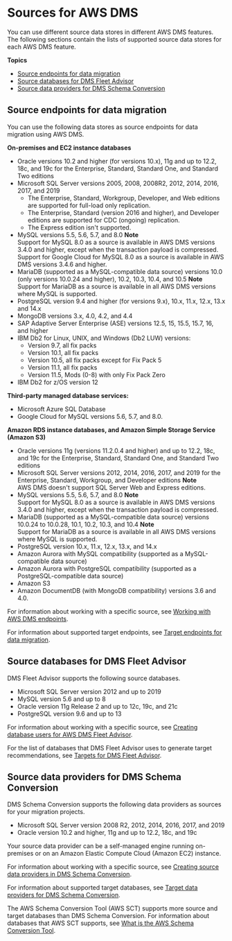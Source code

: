 # Sources for AWS DMS<a name="CHAP_Introduction.Sources"></a>

You can use different source data stores in different AWS DMS features\. The following sections contain the lists of supported source data stores for each AWS DMS feature\.

**Topics**
+ [Source endpoints for data migration](#CHAP_Introduction.Sources.DataMigration)
+ [Source databases for DMS Fleet Advisor](#CHAP_Introduction.Sources.FleetAdvisor)
+ [Source data providers for DMS Schema Conversion](#CHAP_Introduction.Sources.SchemaConversion)

## Source endpoints for data migration<a name="CHAP_Introduction.Sources.DataMigration"></a>

You can use the following data stores as source endpoints for data migration using AWS DMS\.

**On\-premises and EC2 instance databases**
+ Oracle versions 10\.2 and higher \(for versions 10\.x\), 11g and up to 12\.2, 18c, and 19c for the Enterprise, Standard, Standard One, and Standard Two editions
+ Microsoft SQL Server versions 2005, 2008, 2008R2, 2012, 2014, 2016, 2017, and 2019 
  + The Enterprise, Standard, Workgroup, Developer, and Web editions are supported for full\-load only replication\.
  + The Enterprise, Standard \(version 2016 and higher\), and Developer editions are supported for CDC \(ongoing\) replication\.
  + The Express edition isn't supported\.
+ MySQL versions 5\.5, 5\.6, 5\.7, and 8\.0
**Note**  
Support for MySQL 8\.0 as a source is available in AWS DMS versions 3\.4\.0 and higher, except when the transaction payload is compressed\. Support for Google Cloud for MySQL 8\.0 as a source is available in AWS DMS versions 3\.4\.6 and higher\.
+ MariaDB \(supported as a MySQL\-compatible data source\) versions 10\.0 \(only versions 10\.0\.24 and higher\), 10\.2, 10\.3, 10\.4, and 10\.5
**Note**  
Support for MariaDB as a source is available in all AWS DMS versions where MySQL is supported\.
+ PostgreSQL version 9\.4 and higher \(for versions 9\.x\), 10\.x, 11\.x, 12\.x, 13\.x and 14\.x
+ MongoDB versions 3\.x, 4\.0, 4\.2, and 4\.4
+ SAP Adaptive Server Enterprise \(ASE\) versions 12\.5, 15, 15\.5, 15\.7, 16, and higher
+ IBM Db2 for Linux, UNIX, and Windows \(Db2 LUW\) versions:
  + Version 9\.7, all fix packs
  + Version 10\.1, all fix packs
  + Version 10\.5, all fix packs except for Fix Pack 5
  + Version 11\.1, all fix packs
  + Version 11\.5, Mods \(0\-8\) with only Fix Pack Zero
+ IBM Db2 for z/OS version 12

**Third\-party managed database services:**
+ Microsoft Azure SQL Database
+ Google Cloud for MySQL versions 5\.6, 5\.7, and 8\.0\.

**Amazon RDS instance databases, and Amazon Simple Storage Service \(Amazon S3\)**
+ Oracle versions 11g \(versions 11\.2\.0\.4 and higher\) and up to 12\.2, 18c, and 19c for the Enterprise, Standard, Standard One, and Standard Two editions
+ Microsoft SQL Server versions 2012, 2014, 2016, 2017, and 2019 for the Enterprise, Standard, Workgroup, and Developer editions
**Note**  
AWS DMS doesn't support SQL Server Web and Express editions\.
+ MySQL versions 5\.5, 5\.6, 5\.7, and 8\.0
**Note**  
Support for MySQL 8\.0 as a source is available in AWS DMS versions 3\.4\.0 and higher, except when the transaction payload is compressed\.
+ MariaDB \(supported as a MySQL\-compatible data source\) versions 10\.0\.24 to 10\.0\.28, 10\.1, 10\.2, 10\.3, and 10\.4
**Note**  
Support for MariaDB as a source is available in all AWS DMS versions where MySQL is supported\.
+ PostgreSQL version 10\.x, 11\.x, 12\.x, 13\.x, and 14\.x
+ Amazon Aurora with MySQL compatibility \(supported as a MySQL\-compatible data source\)
+ Amazon Aurora with PostgreSQL compatibility \(supported as a PostgreSQL\-compatible data source\)
+ Amazon S3
+ Amazon DocumentDB \(with MongoDB compatibility\) versions 3\.6 and 4\.0\.

For information about working with a specific source, see [Working with AWS DMS endpoints](CHAP_Endpoints.md)\.

For information about supported target endpoints, see [Target endpoints for data migration](CHAP_Introduction.Targets.md#CHAP_Introduction.Targets.DataMigration)\.

## Source databases for DMS Fleet Advisor<a name="CHAP_Introduction.Sources.FleetAdvisor"></a>

DMS Fleet Advisor supports the following source databases\.
+ Microsoft SQL Server version 2012 and up to 2019
+ MySQL version 5\.6 and up to 8
+ Oracle version 11g Release 2 and up to 12c, 19c, and 21c
+ PostgreSQL version 9\.6 and up to 13

For information about working with a specific source, see [Creating database users for AWS DMS Fleet Advisor](fa-database-users.md)\.

For the list of databases that DMS Fleet Advisor uses to generate target recommendations, see [Targets for DMS Fleet Advisor](CHAP_Introduction.Targets.md#CHAP_Introduction.Targets.FleetAdvisor)\.

## Source data providers for DMS Schema Conversion<a name="CHAP_Introduction.Sources.SchemaConversion"></a>

DMS Schema Conversion supports the following data providers as sources for your migration projects\.
+ Microsoft SQL Server version 2008 R2, 2012, 2014, 2016, 2017, and 2019
+ Oracle version 10\.2 and higher, 11g and up to 12\.2, 18c, and 19c

Your source data provider can be a self\-managed engine running on\-premises or on an Amazon Elastic Compute Cloud \(Amazon EC2\) instance\.

For information about working with a specific source, see [Creating source data providers in DMS Schema Conversion](data-providers-source.md)\.

For information about supported target databases, see [Target data providers for DMS Schema Conversion](CHAP_Introduction.Targets.md#CHAP_Introduction.Targets.SchemaConversion)\.

The AWS Schema Conversion Tool \(AWS SCT\) supports more source and target databases than DMS Schema Conversion\. For information about databases that AWS SCT supports, see [What is the AWS Schema Conversion Tool](https://docs.aws.amazon.com/SchemaConversionTool/latest/userguide/CHAP_Welcome.html)\.